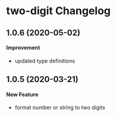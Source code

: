 # two-digit Changelog

## 1.0.6 (2020-05-02)

#### Improvement

- updated type definitions

## 1.0.5 (2020-03-21)

#### New Feature

- format number or string to two digits
